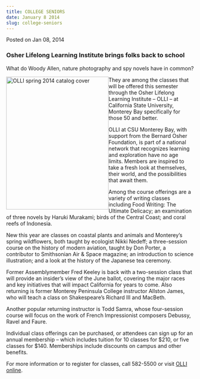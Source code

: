 ```yaml
---
title: COLLEGE SENIORS
date: January 8 2014
slug: college-seniors
---
```





<span class="date">Posted on Jan 08, 2014    </span>
<h3>Osher Lifelong Learning Institute&#xA0;brings folks back to
school</h3>
<p>What do Woody Allen, nature photography and spy novels have in
common?</p>
<p><img alt="OLLI spring 2014 catalog cover" src="http://news.csumb.edu/sites/default/files/65/attachments/news/images/olli_spring-2014_275x356.jpg" style="float:left; width:275px; height:356px">They are among the
classes that will be offered this semester through the Osher
Lifelong Learning Institute &#x2013; OLLI &#x2013; at California State
University, Monterey Bay specifically for those 50 and better.</img></p>
<p>OLLI at CSU Monterey Bay, with support from the Bernard Osher
Foundation, is part of a national network that recognizes learning
and exploration have no age limits. Members are inspired to take a
fresh look at themselves, their world, and the possibilities that
await them.</p>
<p>Among the course offerings are a variety of writing classes
including Food Writing: The Ultimate Delicacy; an examination of
three novels by Haruki Murakami; birds of the Central Coast; and
coral reefs of Indonesia.</p>
<p>New this year are classes on coastal plants and animals and
Monterey&#x2019;s spring wildflowers, both taught by ecologist Nikki
Nedeff; a three-session course on the history of modern aviation,
taught by Don Porter, a contributor to Smithsonian Air &amp; Space
magazine; an introduction to science illustration; and a look at
the history of the Japanese tea ceremony.</p>
<p>Former Assemblymember Fred Keeley is back with a two-session
class that will provide an insider&#x2019;s view of the June ballot,
covering the major races and key initiatives that will impact
California for years to come. Also returning is former Monterey
Peninsula College instructor Allston James, who will teach a class
on Shakespeare&#x2019;s Richard III and MacBeth.</p>
<p>Another popular returning instructor is Todd Samra, whose
four-session course will focus on the work of French Impressionist
composers Debussy, Ravel and Faure.</p>
<p>Individual class offerings can be purchased, or attendees can
sign up for an annual membership &#x2013; which includes tuition for 10
classes for $210, or five classes for $140. Memberships include
discounts on campus and other benefits.</p>
<p>For more information or to register for classes, call 582-5500
or visit <a href="http://csumb.edu/olli" rel="nofollow">OLLI
online</a>.</p>
<p><br>
&#xA0;</br></p>





